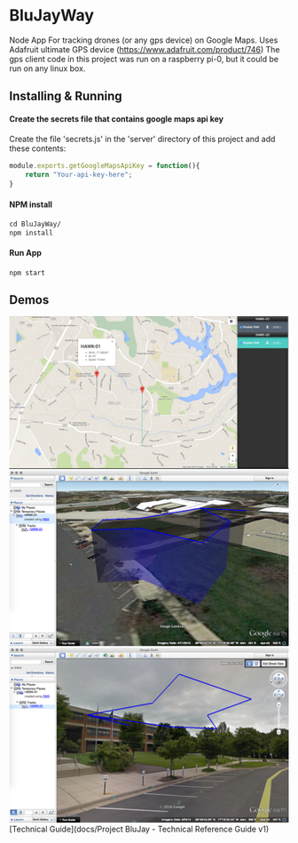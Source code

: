 # BluJayWay
Node App For tracking drones (or any gps device) on Google Maps.
Uses Adafruit ultimate GPS device (https://www.adafruit.com/product/746)
The gps client code in this project was run on a raspberry pi-0, but it could be run on any linux box.

## Installing & Running
#### Create the secrets file that contains google maps api key
Create the file 'secrets.js' in the 'server' directory of this project and add these contents:
``` javascript
module.exports.getGoogleMapsApiKey = function(){
	return "Your-api-key-here";
}
 ```
#### NPM install
```
cd BluJayWay/
npm install
```
#### Run App
```
npm start
```

## Demos
![droneMapImage](https://raw.githubusercontent.com/bclouser/BluJayWay/master/docs/droneOnMap1.png)
![gEarthImage1](https://raw.githubusercontent.com/bclouser/BluJayWay/master/docs/googleEarth1.png)
![gEarthImage2](https://raw.githubusercontent.com/bclouser/BluJayWay/master/docs/googleEarth2.png)
[Technical Guide](docs/Project BluJay - Technical Reference Guide v1)
